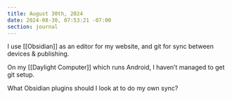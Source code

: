 ```yaml
---
title: August 30th, 2024
date: 2024-08-30, 07:53:21 -07:00
section: journal
---
```

I use [[Obsidian]] as an editor for my website, and git for sync between devices & publishing.

On my [[Daylight Computer]] which runs Android, I haven’t managed to get git setup. 

What Obsidian plugins should I look at to do my own sync?